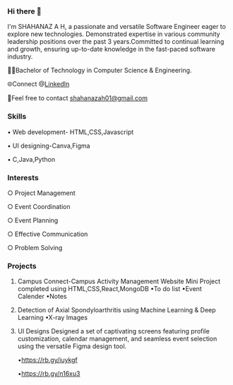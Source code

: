 ### Hi there 👋
 I'm SHAHANAZ A H, a passionate and versatile Software Engineer eager to explore new technologies.
 Demonstrated expertise in various community leadership positions over the past 3 years.Committed to continual learning and growth, ensuring up-to-date knowledge in the fast-paced software industry.
 
👩‍💻Bachelor of Technology in Computer Science & Engineering.

🌐Connect @[LinkedIn](https://www.linkedin.com/in/shahanaz-a-h-50b227211/)

📧Feel free to contact shahanazah01@gmail.com

### Skills
 • Web development- HTML,CSS,Javascript
 
 • UI designing-Canva,Figma
 
 • C,Java,Python

### Interests

○ Project Management

○ Event Coordination

○ Event Planning

○ Effective Communication

○ Problem Solving

### Projects

1. Campus Connect-Campus Activity Management Website
   Mini Project completed using HTML,CSS,React,MongoDB
   •To do list
   •Event Calender
   •Notes

2. Detection of Axial Spondyloarthritis using Machine Learning & Deep Learning
   •X-ray Images

3. UI Designs
   Designed a set of captivating screens featuring profile customization, calendar management, and seamless event selection using the versatile Figma design tool.
   
   •https://rb.gy/iuykgf
   
   •https://rb.gy/n16xu3
   
   




 
